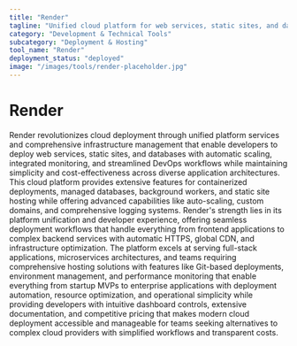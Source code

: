 ```yaml
---
title: "Render"
tagline: "Unified cloud platform for web services, static sites, and databases"
category: "Development & Technical Tools"
subcategory: "Deployment & Hosting"
tool_name: "Render"
deployment_status: "deployed"
image: "/images/tools/render-placeholder.jpg"
---
```


# Render

Render revolutionizes cloud deployment through unified platform services and comprehensive infrastructure management that enable developers to deploy web services, static sites, and databases with automatic scaling, integrated monitoring, and streamlined DevOps workflows while maintaining simplicity and cost-effectiveness across diverse application architectures. This cloud platform provides extensive features for containerized deployments, managed databases, background workers, and static site hosting while offering advanced capabilities like auto-scaling, custom domains, and comprehensive logging systems. Render's strength lies in its platform unification and developer experience, offering seamless deployment workflows that handle everything from frontend applications to complex backend services with automatic HTTPS, global CDN, and infrastructure optimization. The platform excels at serving full-stack applications, microservices architectures, and teams requiring comprehensive hosting solutions with features like Git-based deployments, environment management, and performance monitoring that enable everything from startup MVPs to enterprise applications with deployment automation, resource optimization, and operational simplicity while providing developers with intuitive dashboard controls, extensive documentation, and competitive pricing that makes modern cloud deployment accessible and manageable for teams seeking alternatives to complex cloud providers with simplified workflows and transparent costs.